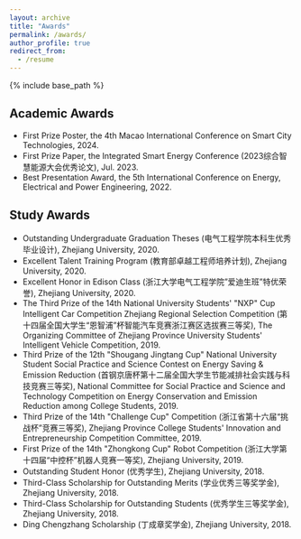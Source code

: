 ```yaml
---
layout: archive
title: "Awards"
permalink: /awards/
author_profile: true
redirect_from:
  - /resume
---
```


{% include base_path %}

Academic Awards
-----
+ First Prize Poster, the 4th Macao International Conference on Smart City Technologies, 2024.
+ First Prize Paper, the Integrated Smart Energy Conference (2023综合智慧能源大会优秀论文), Jul. 2023.
+ Best Presentation Award, the 5th International Conference on Energy, Electrical and Power Engineering, 2022.

Study Awards
-----
+ Outstanding Undergraduate Graduation Theses (电气工程学院本科生优秀毕业设计), Zhejiang University, 2020.
+ Excellent Talent Training Program (教育部卓越工程师培养计划), Zhejiang University, 2020.
+ Excellent Honor in Edison Class (浙江大学电气工程学院”爱迪生班”特优荣誉), Zhejiang University, 2020.
+ The Third Prize of the 14th National University Students' "NXP" Cup Intelligent Car Competition Zhejiang Regional Selection Competition (第十四届全国大学生“恩智浦”杯智能汽车竞赛浙江赛区选拔赛三等奖), The Organizing Committee of Zhejiang Province University Students' Intelligent Vehicle Competition, 2019.
+ Third Prize of the 12th "Shougang Jingtang Cup" National University Student Social Practice and Science Contest on Energy Saving & Emission Reduction (首钢京唐杯第十二届全国大学生节能减排社会实践与科技竞赛三等奖), National Committee for Social Practice and Science and Technology Competition on Energy Conservation and Emission Reduction among College Students, 2019.
+ Third Prize of the 14th "Challenge Cup" Competition (浙江省第十六届“挑战杯”竞赛三等奖), Zhejiang Province College Students' Innovation and Entrepreneurship Competition Committee, 2019.
+ First Prize of the 14th "Zhongkong Cup" Robot Competition (浙江大学第十四届“中控杯”机器人竞赛一等奖), Zhejiang University, 2019.
+ Outstanding Student Honor (优秀学生), Zhejiang University, 2018.
+ Third-Class Scholarship for Outstanding Merits (学业优秀三等奖学金), Zhejiang University, 2018.
+ Third-Class Scholarship for Outstanding Students (优秀学生三等奖学金), Zhejiang University, 2018.
+ Ding Chengzhang Scholarship (丁成章奖学金), Zhejiang University, 2018.
